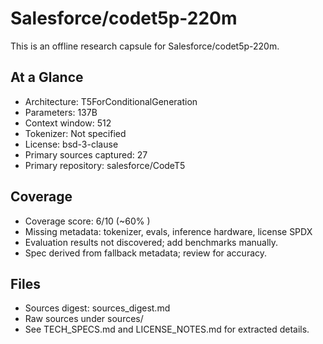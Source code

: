 # Salesforce/codet5p-220m

This is an offline research capsule for Salesforce/codet5p-220m.

## At a Glance
- Architecture: T5ForConditionalGeneration
- Parameters: 137B
- Context window: 512
- Tokenizer: Not specified
- License: bsd-3-clause
- Primary sources captured: 27
- Primary repository: salesforce/CodeT5

## Coverage

- Coverage score: 6/10 (~60% )
- Missing metadata: tokenizer, evals, inference hardware, license SPDX
- Evaluation results not discovered; add benchmarks manually.
- Spec derived from fallback metadata; review for accuracy.

## Files
- Sources digest: sources_digest.md
- Raw sources under sources/
- See TECH_SPECS.md and LICENSE_NOTES.md for extracted details.